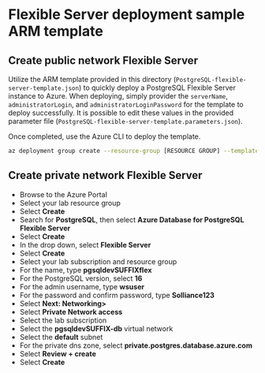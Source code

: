 # Flexible Server deployment sample ARM template

## Create public network Flexible Server

Utilize the ARM template provided in this directory (`PostgreSQL-flexible-server-template.json`) to quickly deploy a PostgreSQL Flexible Server instance to Azure. When deploying, simply provider the `serverName`, `administratorLogin`, and `administratorLoginPassword` for the template to deploy successfully. It is possible to edit these values in the provided parameter file (`PostgreSQL-flexible-server-template.parameters.json`).

Once completed, use the Azure CLI to deploy the template.

```bash
az deployment group create --resource-group [RESOURCE GROUP] --template-file ./PostgreSQL-flexible-server-template.json --parameters @PostgreSQL-flexible-server-template.parameters.json
```

## Create private network Flexible Server

- Browse to the Azure Portal
- Select your lab resource group
- Select **Create**
- Search for **PostgreSQL**, then select **Azure Database for PostgreSQL Flexible Server**
- Select **Create**
- In the drop down, select **Flexible Server**
- Select **Create**
- Select your lab subscription and resource group
- For the name, type **pgsqldevSUFFIXflex**
- For the PostgreSQL version, select **16**
- For the admin username, type **wsuser**
- For the password and confirm password, type **Solliance123**
- Select **Next: Networking>**
- Select **Private Network access**
- Select the lab subscription
- Select the **pgsqldevSUFFIX-db** virtual network
- Select the **default** subnet
- For the private dns zone, select **private.postgres.database.azure.com**
- Select **Review + create**
- Select **Create**

